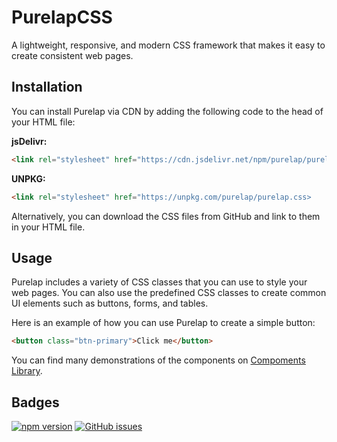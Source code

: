 # PurelapCSS
A lightweight, responsive, and modern CSS framework that makes it easy to create consistent web pages.

## Installation
You can install Purelap via CDN by adding the following code to the head of your HTML file:

**jsDelivr:**
```html
<link rel="stylesheet" href="https://cdn.jsdelivr.net/npm/purelap/purelap.min.css">
```

**UNPKG:**
```html
<link rel="stylesheet" href="https://unpkg.com/purelap/purelap.css>
```

Alternatively, you can download the CSS files from GitHub and link to them in your HTML file.

## Usage
Purelap includes a variety of CSS classes that you can use to style your web pages. You can also use the predefined CSS classes to create common UI elements such as buttons, forms, and tables.

Here is an example of how you can use Purelap to create a simple button:

```html
<button class="btn-primary">Click me</button>
```

You can find many demonstrations of the components on [Compoments Library](https://github.com/KneesDev/PurelapCSS/wiki/Components-Library).

## Badges

[![npm version](https://badge.fury.io/js/purelap.svg)](https://badge.fury.io/js/purelap)
[![GitHub issues](https://img.shields.io/github/issues/KneesDev/PurelapCSS)](https://github.com/KneesDev/PurelapCSS/issues)
